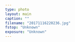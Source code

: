 ```yaml
---
type: photo
layout: main
caption: ""
filename: "20171116220236.jpg"
fstop: "Unknown"
exposure: "Unknown"
---
```

